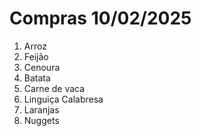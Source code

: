 # Compras 10/02/2025
1. Arroz
2. Feijão
3. Cenoura
4. Batata
5. Carne de vaca
6. Linguiça Calabresa
7. Laranjas
8. Nuggets